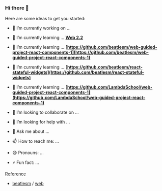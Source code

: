 ### Hi there 👋


Here are some ideas to get you started:

- 🔭 I’m currently working on ...  

- 🌱 I’m currently learning ... **[Web 2.2](https://github.com/beatlesm/web/tree/main/2.2)**

- 🌱 I’m currently learning ... **[https://github.com/beatlesm/web-guided-project-react-components-1](https://github.com/beatlesm/web-guided-project-react-components-1)**
- 🌱 I’m currently learning ... **[https://github.com/beatlesm/react-stateful-widgets](https://github.com/beatlesm/react-stateful-widgets)**

- 🌱 I’m currently learning ... **[https://github.com/LambdaSchool/web-guided-project-react-components-1](https://github.com/LambdaSchool/web-guided-project-react-components-1)**

- 👯 I’m looking to collaborate on ...
- 🤔 I’m looking for help with ...
- 💬 Ask me about ...
- 📫 How to reach me: ...
- 😄 Pronouns: ...
- ⚡ Fun fact: ...

[Reference](https://github.com/beatlesm/beatlesm/blob/main/Ref.md)

-   [beatlesm](https://github.com/beatlesm/beatlesm) /  [web](https://github.com/beatlesm/web)